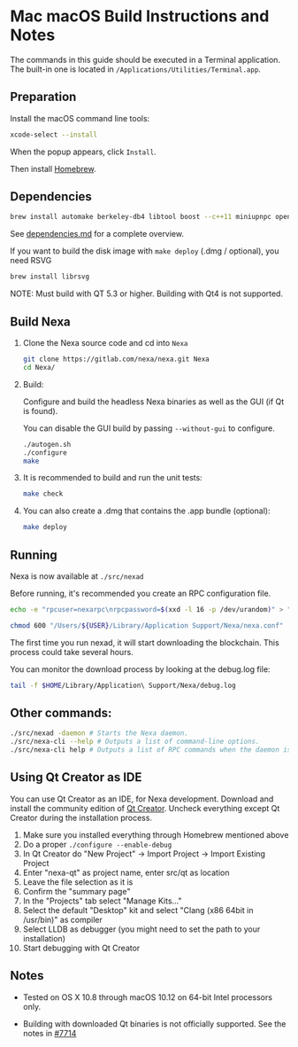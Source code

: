 # Mac macOS Build Instructions and Notes
The commands in this guide should be executed in a Terminal application.
The built-in one is located in `/Applications/Utilities/Terminal.app`.

## Preparation
Install the macOS command line tools:

```bash
xcode-select --install
```

When the popup appears, click `Install`.

Then install [Homebrew](http://brew.sh).

## Dependencies

```bash
brew install automake berkeley-db4 libtool boost --c++11 miniupnpc openssl pkg-config protobuf --c++11 qt5 libevent
```

See [dependencies.md](dependencies.md) for a complete overview.

If you want to build the disk image with `make deploy` (.dmg / optional), you need RSVG

```bash
brew install librsvg
```

NOTE: Must build with QT 5.3 or higher. Building with Qt4 is not supported.

## Build Nexa

1. Clone the Nexa source code and cd into `Nexa`
    ```bash
    git clone https://gitlab.com/nexa/nexa.git Nexa
    cd Nexa/
    ```

2.  Build:

    Configure and build the headless Nexa binaries as well as the GUI (if Qt is found).

    You can disable the GUI build by passing `--without-gui` to configure.

    ```bash
    ./autogen.sh
    ./configure
    make
    ```

3.  It is recommended to build and run the unit tests:

    ```bash
    make check
    ```

4.  You can also create a .dmg that contains the .app bundle (optional):

    ```bash
    make deploy
    ```

## Running

Nexa is now available at `./src/nexad`

Before running, it's recommended you create an RPC configuration file.

```bash
echo -e "rpcuser=nexarpc\nrpcpassword=$(xxd -l 16 -p /dev/urandom)" > "/Users/${USER}/Library/Application Support/Nexa/nexa.conf"

chmod 600 "/Users/${USER}/Library/Application Support/Nexa/nexa.conf"
```

The first time you run nexad, it will start downloading the blockchain. This process could take several hours.

You can monitor the download process by looking at the debug.log file:

```bash
tail -f $HOME/Library/Application\ Support/Nexa/debug.log
```

## Other commands:

```bash
./src/nexad -daemon # Starts the Nexa daemon.
./src/nexa-cli --help # Outputs a list of command-line options.
./src/nexa-cli help # Outputs a list of RPC commands when the daemon is running.
```

## Using Qt Creator as IDE

You can use Qt Creator as an IDE, for Nexa development.
Download and install the community edition of [Qt Creator](https://www.qt.io/download/).
Uncheck everything except Qt Creator during the installation process.

1. Make sure you installed everything through Homebrew mentioned above
2. Do a proper `./configure --enable-debug`
3. In Qt Creator do "New Project" -> Import Project -> Import Existing Project
4. Enter "nexa-qt" as project name, enter src/qt as location
5. Leave the file selection as it is
6. Confirm the "summary page"
7. In the "Projects" tab select "Manage Kits..."
8. Select the default "Desktop" kit and select "Clang (x86 64bit in /usr/bin)" as compiler
9. Select LLDB as debugger (you might need to set the path to your installation)
10. Start debugging with Qt Creator

## Notes

* Tested on OS X 10.8 through macOS 10.12 on 64-bit Intel processors only.

* Building with downloaded Qt binaries is not officially supported. See the notes in [#7714](https://github.com/bitcoin/bitcoin/issues/7714)
